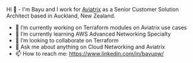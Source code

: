 Hi 👋 - I'm Bayu and I work for [Aviatrix](https://aviatrix.com/) as a Senior Customer Solution Architect based in Auckland, New Zealand.

- 🔭 I’m currently working on Terraform modules on Aviatrix use cases
- 🌱 I’m currently learning AWS Advanced Networking Specialty
- 👯 I’m looking to collaborate on Terraform
- 💬 Ask me about anything on Cloud Networking and Aviatrix
- 📫 How to reach me: https://www.linkedin.com/in/bayupw/
